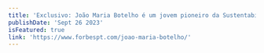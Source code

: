 ```yaml
---
title: 'Exclusivo: João Maria Botelho é um jovem pioneiro da Sustentabilidade ao serviço dos Global Shapers – e muito mais. - Forbes Portugal'
publishDate: 'Sept 26 2023'
isFeatured: true
link: 'https://www.forbespt.com/joao-maria-botelho/'
---
```

